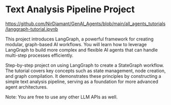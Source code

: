 # Text Analysis Pipeline Project

https://github.com/NirDiamant/GenAI_Agents/blob/main/all_agents_tutorials/langgraph-tutorial.ipynb

This project introduces LangGraph, a powerful framework for creating modular, graph-based AI workflows. You will learn how to leverage LangGraph to build more complex and flexible AI agents that can handle multi-step processes efficiently.

Step-by-step project on using LangGraph to create a StateGraph workflow. The tutorial covers key concepts such as state management, node creation, and graph compilation. It demonstrates these principles by constructing a simple text analysis pipeline, serving as a foundation for more advanced agent architectures.

Note: You are free to use any other LLM APIs as well.